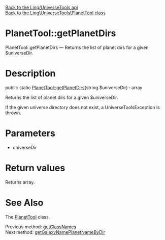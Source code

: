 [Back to the Ling/UniverseTools api](https://github.com/lingtalfi/UniverseTools/blob/master/doc/api/Ling/UniverseTools.md)<br>
[Back to the Ling\UniverseTools\PlanetTool class](https://github.com/lingtalfi/UniverseTools/blob/master/doc/api/Ling/UniverseTools/PlanetTool.md)


PlanetTool::getPlanetDirs
================



PlanetTool::getPlanetDirs — Returns the list of planet dirs for a given $universeDir.




Description
================


public static [PlanetTool::getPlanetDirs](https://github.com/lingtalfi/UniverseTools/blob/master/doc/api/Ling/UniverseTools/PlanetTool/getPlanetDirs.md)(string $universeDir) : array




Returns the list of planet dirs for a given $universeDir.

If the given universe directory does not exist, a UniverseToolsException is thrown.




Parameters
================


- universeDir

    


Return values
================

Returns array.








See Also
================

The [PlanetTool](https://github.com/lingtalfi/UniverseTools/blob/master/doc/api/Ling/UniverseTools/PlanetTool.md) class.

Previous method: [getClassNames](https://github.com/lingtalfi/UniverseTools/blob/master/doc/api/Ling/UniverseTools/PlanetTool/getClassNames.md)<br>Next method: [getGalaxyNamePlanetNameByDir](https://github.com/lingtalfi/UniverseTools/blob/master/doc/api/Ling/UniverseTools/PlanetTool/getGalaxyNamePlanetNameByDir.md)<br>

